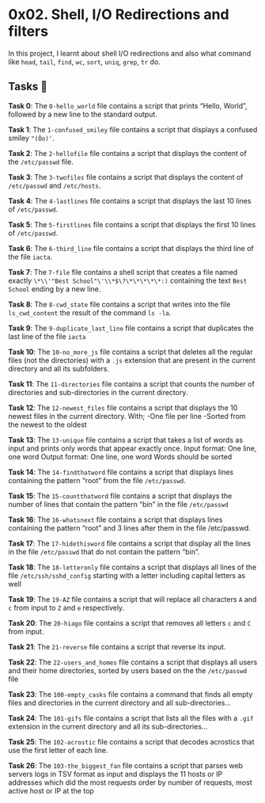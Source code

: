 #  0x02. Shell, I/O Redirections and filters

In this project, I learnt about shell I/O redirections and also what command like `head`, `tail`, `find`, `wc`, `sort`, `uniq`, `grep`, `tr` do.

## Tasks :page_with_curl:

**Task 0**: The `0-hello_world` file contains a script that prints “Hello, World”, followed by a new line to the standard output.

**Task 1**: The `1-confused_smiley` file contains a script that displays a confused smiley `"(Ôo)'`.

**Task 2**: The `2-hellofile` file contains a script that displays the content of the `/etc/passwd` file.

**Task 3**: The `3-twofiles` file contains  a script that displays the content of `/etc/passwd` and `/etc/hosts`.

**Task 4**: The `4-lastlines` file contains a script that displays the last 10 lines of `/etc/passwd`.

**Task 5**: The `5-firstlines` file contains a script that displays the first 10 lines of `/etc/passwd`.

**Task 6**: The `6-third_line` file contains a script that displays the third line of the file `iacta`.

**Task 7**: The `7-file` file contains a shell script that creates a file named exactly `\*\\'"Best School"\'\\*$\?\*\*\*\*\*:)` containing the text `Best School` ending by a new line.
 
**Task 8**: The `8-cwd_state` file contains a script that writes into the file `ls_cwd_content` the result of the command `ls -la`. 

**Task 9**: The `9-duplicate_last_line` file contains a script that duplicates the last line of the file `iacta`
 
**Task 10**: The `10-no_more_js` file contains a script that deletes all the regular files (not the directories) with a `.js` extension that are present in the current directory and all its subfolders.

**Task 11**: The `11-directories` file contains a script that counts the number of directories and sub-directories in the current directory.

**Task 12**: The `12-newest_files` file contains a script that displays the 10 newest files in the current directory.
With;
-One file per line
-Sorted from the newest to the oldest

**Task 13**: The `13-unique` file contains a script that takes a list of words as input and prints only words that appear exactly once.
Input format: One line, one word
Output format: One line, one word
Words should be sorted

**Task 14**: The `14-findthatword` file contains a script that displays lines containing the pattern “root” from the file `/etc/passwd`.

**Task 15**: The `15-countthatword` file contains a script that displays the number of lines that contain the pattern “bin” in the file `/etc/passwd`

**Task 16**: The `16-whatsnext` file contains a script that displays lines containing the pattern “root” and 3 lines after them in the file /etc/passwd.

**Task 17**: The `17-hidethisword` file contains a script that display all the lines in the file `/etc/passwd` that do not contain the pattern “bin”.
 
**Task 18**: The `18-letteronly` file contains a script that displays all lines of the file `/etc/ssh/sshd_config` starting with a letter including capital letters as well

**Task 19**: The `19-AZ` file contains a script that will replace all characters `A` and `c` from input to `Z` and `e` respectively.

**Task 20**: The `20-hiago` file contains a script that removes all letters `c` and `C` from input.

**Task 21**: The `21-reverse` file contains a script that reverse its input.

**Task 22**: The `22-users_and_homes` file contains a script that displays all users and their home directories, sorted by users based on the the `/etc/passwd` file
 
**Task 23**: The `100-empty_casks` file contains a command that finds all empty files and directories in the current directory and all sub-directories...

**Task 24**: The `101-gifs` file contains a script that lists all the files with a `.gif` extension in the current directory and all its sub-directories...

**Task 25**: The `102-acrostic` file contains a script that decodes acrostics that use the first letter of each line.

**Task 26**: The `103-the_biggest_fan` file contains a script that parses web servers logs in TSV format as input and displays the 11 hosts or IP addresses which did the most requests order by number of requests, most active host or IP at the top
